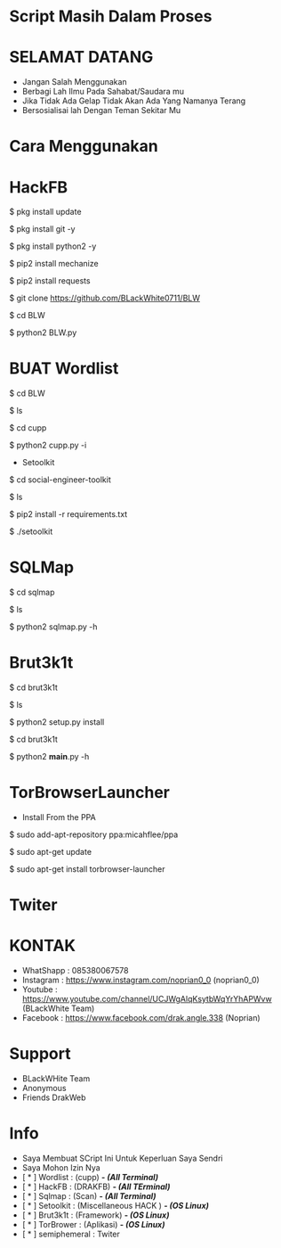 #  Script Masih Dalam Proses

# SELAMAT DATANG 
- Jangan Salah Menggunakan
- Berbagi Lah Ilmu Pada Sahabat/Saudara mu
- Jika Tidak Ada Gelap Tidak Akan Ada Yang Namanya Terang
- Bersosialisai lah Dengan Teman Sekitar Mu

# Cara Menggunakan 
 
 # HackFB
 
$ pkg install update

$ pkg install git -y

$ pkg install python2 -y

$ pip2 install mechanize

$ pip2 install requests

$ git clone https://github.com/BLackWhite0711/BLW

$ cd BLW

$ python2 BLW.py


# BUAT Wordlist

$ cd BLW

$ ls

$ cd cupp

$ python2 cupp.py -i

- Setoolkit

$ cd social-engineer-toolkit

$ ls

$ pip2 install -r requirements.txt

$ ./setoolkit

# SQLMap

$ cd sqlmap

$ ls

$ python2 sqlmap.py -h

# Brut3k1t

$ cd brut3k1t

$ ls

$ python2 setup.py install

$ cd brut3k1t

$ python2 __main__.py -h

# TorBrowserLauncher

- Install From the PPA

$ sudo add-apt-repository ppa:micahflee/ppa

$ sudo apt-get update

$ sudo apt-get install torbrowser-launcher

# Twiter 



# KONTAK
- WhatShapp : 085380067578
- Instagram : https://www.instagram.com/noprian0_0 (noprian0_0)
- Youtube   : https://www.youtube.com/channel/UCJWgAlqKsytbWqYrYhAPWvw (BLackWhite Team)
- Facebook  : https://www.facebook.com/drak.angle.338 (Noprian)

# Support
- BLackWHite Team
- Anonymous 
- Friends DrakWeb

# Info 
- Saya Membuat SCript Ini Untuk Keperluan Saya Sendri
- Saya Mohon Izin Nya
- [ * ] Wordlist  : (cupp)                __-  *(All Terminal)*__
- [ * ] HackFB    : (DRAKFB)              __-  *(All TErminal)*__
- [ * ] Sqlmap    : (Scan)                __-  *(All Terminal)*__
- [ * ] Setoolkit : (Miscellaneous HACK ) __- *(OS Linux)*__
- [ * ] Brut3k1t  : (Framework)           __- *(OS Linux)*__
- [ * ] TorBrower : (Aplikasi)            __- *(OS Linux)*__ 
- [ * ] semiphemeral : Twiter 
